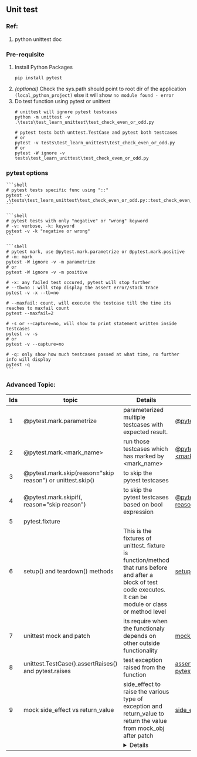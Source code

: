 ## Unit test

### Ref:
1. python unittest doc
   

### Pre-requisite
1. Install Python Packages
	```shell
	pip install pytest 
	```
2. *(optional)* Check the sys.path should point to root dir of the application `(local_python_project)` else
   it will show `no module found - error`
3. Do test function using pytest or unittest
	```shell
	# unittest will ignore pytest testcases 
	python -m unittest -v .\tests\test_learn_unittest\test_check_even_or_odd.py

	# pytest tests both unttest.TestCase and pytest both testcases
	# or
	pytest -v tests\test_learn_unittest\test_check_even_or_odd.py
	# or 
	pytest -W ignore -v tests\test_learn_unittest\test_check_even_or_odd.py
	```

### pytest options
    ```shell
    # pytest tests specific func using "::"
    pytest -v .\tests\test_learn_unittest\test_check_even_or_odd.py::test_check_even_or_odd
    ```

    ```shell
    # pytest tests with only "negative" or "wrong" keyword
    # -v: verbose, -k: keyword
    pytest -v -k "negative or wrong"
    ```

	```shell
	# pytest mark, use @pytest.mark.parametrize or @pytest.mark.positive
	# -m: mark
	pytest -W ignore -v -m parametrize
	# or
	pytest -W ignore -v -m positive

	# -x: any failed test occured, pytest will stop further
	# --tb=no : will stop display the assert error/stack trace
	pytest -v -x --tb=no

	# --maxfail: count, will execute the testcase till the time its reaches to maxfail count
	pytest --maxfail=2

	# -s or --capture=no, will show to print statement written inside testcases
	pytest -v -s 
	# or 
	pytest -v --capture=no

	# -q: only show how much testcases passed at what time, no further info will display
	pytest -q
	```
   
### Advanced Topic:
Ids | topic | Details | Remarks
--- | ----- | ------- | -------
1 | @pytest.mark.parametrize | parameterized multiple testcases with expected result. | [@pytest.mark.parametrize](tests/test_learn_unittest/test_check_even_or_odd.py)
2 | @pytest.mark.<mark_name> | run those testcases which has marked by <mark_name> | [@pytest.mark.<mark_name>](tests/test_learn_unittest/test_check_even_or_odd.py)
3 | @pytest.mark.skip(reason="skip reason") or unittest.skip() | to skip the pytest testcases | 
4 | @pytest.mark.skipif(<bool expression>, reason="skip reason") | to skip the pytest testcases based on bool expression | [@pytest.mark.skipif(<bool expression>, reason="skip reason")](tests/test_learn_unittest/test_check_even_or_odd.py)
5 | pytest.fixture | |
6 | setup() and teardown() methods | This is the fixtures of unittest. fixture is function/method that runs before and after a block of test code executes. It can be module or class or method level | [setup() and teardown()](learn_unittest/check_jsondata_file.py)
7 | unittest mock and patch | its require when the functionaly depends on other outside functionality | [mock_&_patch](tests/test_learn_unittest/test_check_api_for_mocking.py)
8 | unittest.TestCase().assertRaises() and pytest.raises | test exception raised from the function | [assertRaises, pytest.raises](tests/test_learn_unittest/test_check_even_or_odd.py)
9 | mock side_effect vs return_value | side_effect to raise the various type of exception and return_value to return the value from mock_obj after patch | [side_effect](tests/test_learn_unittest/test_check_even_or_odd.py) [return_value](tests/test_learn_unittest/test_check_api_for_mocking.py)
<ids> | <topic> | <details> | <remarks>
